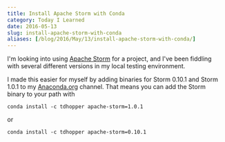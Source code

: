 ```yaml
---
title: Install Apache Storm with Conda
category: Today I Learned
date: 2016-05-13
slug: install-apache-storm-with-conda
aliases: [/blog/2016/May/13/install-apache-storm-with-conda/]
---
```


I'm looking into using [Apache Storm](http://storm.apache.org/ "Apache Storm") for a project, and I've been fiddling with several different versions in my local testing environment.

I made this easier for myself by adding binaries for Storm 0.10.1 and Storm 1.0.1 to my [Anaconda.org](http://www.anaconda.org) channel. That means you can add the Storm binary to your path with

```
conda install -c tdhopper apache-storm=1.0.1
```

or

```
conda install -c tdhopper apache-storm=0.10.1
```